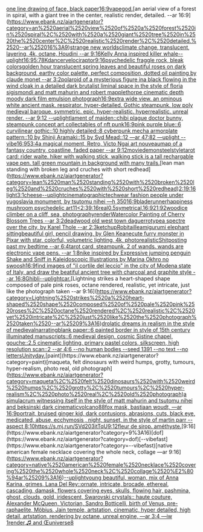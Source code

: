 [one line drawing of face, black paper](https://www.ebank.nz/aiartgenerator?category=one%2520line%2520drawing%2520of%2520face%2C%2520black%2520paper)[16:9](https://www.ebank.nz/aiartgenerator?category=16%3A9)[vapegod.](https://www.ebank.nz/aiartgenerator?category=vapegod.)[an aerial view of a forest in spiral, with a giant tree in the center, realistic render, detailed. --ar 16:9](https://www.ebank.nz/aiartgenerator?category=an%2520aerial%2520view%2520of%2520a%2520forest%2520in%2520spiral%2C%2520with%2520a%2520giant%2520tree%2520in%2520the%2520center%2C%2520realistic%2520render%2C%2520detailed.%2520--ar%252016%3A9)[strange new worlds](https://www.ebank.nz/aiartgenerator?category=strange%2520new%2520worlds)[climate change, translucent, layering, 4k, octane, Houdini --ar 9:16](https://www.ebank.nz/aiartgenerator?category=climate%2520change%2C%2520translucent%2C%2520layering%2C%25204k%2C%2520octane%2C%2520Houdini%2520--ar%25209%3A16)[Kelly Anna inspired killer whale](https://www.ebank.nz/aiartgenerator?category=Kelly%2520Anna%2520inspired%2520killer%2520whale)[--uplight](https://www.ebank.nz/aiartgenerator?category=--uplight)[16:9](https://www.ebank.nz/aiartgenerator?category=16%3A9)[5:7](https://www.ebank.nz/aiartgenerator?category=5%3A7)[8K](https://www.ebank.nz/aiartgenerator?category=8K)[dancer](https://www.ebank.nz/aiartgenerator?category=dancer)[velociraptor](https://www.ebank.nz/aiartgenerator?category=velociraptor)[9:16](https://www.ebank.nz/aiartgenerator?category=9%3A16)[psychedelic fraggle rock, bleak colors](https://www.ebank.nz/aiartgenerator?category=psychedelic%2520fraggle%2520rock%2C%2520bleak%2520colors)[golden hour translucent spring leaves and beautiful roses on dark background, earthy color palette, perfect composition, dotted oil painting by claude monet --ar 3:2](https://www.ebank.nz/aiartgenerator?category=golden%2520hour%2520translucent%2520spring%2520leaves%2520and%2520beautiful%2520roses%2520on%2520dark%2520background%2C%2520earthy%2520color%2520palette%2C%2520perfect%2520composition%2C%2520dotted%2520oil%2520painting%2520by%2520claude%2520monet%2520--ar%25203%3A2)[polaroid of a mysterious figure ina black flowing in the wind cloak in a detailed dark brutalist liminal space in the style of floria sigismondi and matt mahurin and robert mapplethorpe cinematic depth moody dark film emulsion photograph](https://www.ebank.nz/aiartgenerator?category=polaroid%2520of%2520a%2520mysterious%2520figure%2520ina%2520black%2520flowing%2520in%2520the%2520wind%2520cloak%2520in%2520a%2520detailed%2520dark%2520brutalist%2520liminal%2520space%2520in%2520the%2520style%2520of%2520floria%2520sigismondi%2520and%2520matt%2520mahurin%2520and%2520robert%2520mapplethorpe%2520cinematic%2520depth%2520moody%2520dark%2520film%2520emulsion%2520photograph)[16:9](https://www.ebank.nz/aiartgenerator?category=16%3A9)[extra wide view. an ominous white ancient mask. respirator. hyper-detailed. Gothic steampunk. low poly medieval baroque. symmetric. epic. hyper-realistic. hyperrealistic. unreal render. --ar 9:12 --uplight](https://www.ebank.nz/aiartgenerator?category=extra%2520wide%2520view.%2520an%2520ominous%2520white%2520ancient%2520mask.%2520respirator.%2520hyper-detailed.%2520Gothic%2520steampunk.%2520low%2520poly%2520medieval%2520baroque.%2520symmetric.%2520epic.%2520hyper-realistic.%2520hyperrealistic.%2520unreal%2520render.%2520--ar%25209%3A12%2520--uplight)[lament of maiden::](https://www.ebank.nz/aiartgenerator?category=lament%2520of%2520maiden%3A%3A)[chibi plague doctor bunny, steampunk,concept art,collectables of nft punk](https://www.ebank.nz/aiartgenerator?category=chibi%2520plague%2520doctor%2520bunny%2C%2520steampunk%2Cconcept%2520art%2Ccollectables%2520of%2520nft%2520punk)[16:9](https://www.ebank.nz/aiartgenerator?category=16%3A9)[pink purple blue::6 curvilinear gothic::10 highly detailed::8 cyberpunk mecha armorplate pattern::10 by Shinji Aramaki::15 by Syd Mead::12 —ar 47:82 —uplight --vibe](https://www.ebank.nz/aiartgenerator?category=pink%2520purple%2520blue%3A%3A6%2520curvilinear%2520gothic%3A%3A10%2520highly%2520detailed%3A%3A8%2520cyberpunk%2520mecha%2520armorplate%2520pattern%3A%3A10%2520by%2520Shinji%2520Aramaki%3A%3A15%2520by%2520Syd%2520Mead%3A%3A12%2520%E2%80%94ar%252047%3A82%2520%E2%80%94uplight%2520--vibe)[16:9](https://www.ebank.nz/aiartgenerator?category=16%3A9)[5](https://www.ebank.nz/aiartgenerator?category=5)[3:4](https://www.ebank.nz/aiartgenerator?category=3%3A4)[a magical moment, Retro, Victo Ngai art nouveau](https://www.ebank.nz/aiartgenerator?category=a%2520magical%2520moment%2C%2520Retro%2C%2520Victo%2520Ngai%2520art%2520nouveau)[map of a fantasy country, coastline, faded paper --ar 9:12](https://www.ebank.nz/aiartgenerator?category=map%2520of%2520a%2520fantasy%2520country%2C%2520coastline%2C%2520faded%2520paper%2520--ar%25209%3A12)[movie](https://www.ebank.nz/aiartgenerator?category=movie)[demon](https://www.ebank.nz/aiartgenerator?category=demon)[steel](https://www.ebank.nz/aiartgenerator?category=steel)[style](https://www.ebank.nz/aiartgenerator?category=style)[tarot card: rider waite. hiker with walking stick, walking stick is a tall rechargable vape pen. tall green mountain in background with many trails.](https://www.ebank.nz/aiartgenerator?category=tarot%2520card%3A%2520rider%2520waite.%2520hiker%2520with%2520walking%2520stick%2C%2520walking%2520stick%2520is%2520a%2520tall%2520rechargable%2520vape%2520pen.%2520tall%2520green%2520mountain%2520in%2520background%2520with%2520many%2520trails.)[lean man standing with broken leg and cruches with short redhead](https://www.ebank.nz/aiartgenerator?category=lean%2520man%2520standing%2520with%2520broken%2520leg%2520and%2520cruches%2520with%2520short%2520redhead)[2:1](https://www.ebank.nz/aiartgenerator?category=2%3A1)[9:16](https://www.ebank.nz/aiartgenerator?category=9%3A16)[light](https://www.ebank.nz/aiartgenerator?category=light)[3:1](https://www.ebank.nz/aiartgenerator?category=3%3A1)[cheese](https://www.ebank.nz/aiartgenerator?category=cheese)[--uplight](https://www.ebank.nz/aiartgenerator?category=--uplight)[cinematographic](https://www.ebank.nz/aiartgenerator?category=cinematographic)[techwear fashion people under yugoslavia monument, by tsutomu nihei —h 350](https://www.ebank.nz/aiartgenerator?category=techwear%2520fashion%2520people%2520under%2520yugoslavia%2520monument%2C%2520by%2520tsutomu%2520nihei%2520%E2%80%94h%2520350)[16:9](https://www.ebank.nz/aiartgenerator?category=16%3A9)[bladerunner](https://www.ebank.nz/aiartgenerator?category=bladerunner)[happiness mushroom psychedelic art](https://www.ebank.nz/aiartgenerator?category=happiness%2520mushroom%2520psychedelic%2520art)[1](https://www.ebank.nz/aiartgenerator?category=1)[1](https://www.ebank.nz/aiartgenerator?category=1)[<2:3](https://www.ebank.nz/aiartgenerator?category=%3C2%3A3)[9:16](https://www.ebank.nz/aiartgenerator?category=9%3A16)[real](https://www.ebank.nz/aiartgenerator?category=real)[0.5](https://www.ebank.nz/aiartgenerator?category=0.5)[symetrical,](https://www.ebank.nz/aiartgenerator?category=symetrical%2C)[16:9](https://www.ebank.nz/aiartgenerator?category=16%3A9)[21:9](https://www.ebank.nz/aiartgenerator?category=21%3A9)[2](https://www.ebank.nz/aiartgenerator?category=2)[wood](https://www.ebank.nz/aiartgenerator?category=wood)[ice climber on a cliff, sea, photography](https://www.ebank.nz/aiartgenerator?category=ice%2520climber%2520on%2520a%2520cliff%2C%2520sea%2C%2520photography)[render](https://www.ebank.nz/aiartgenerator?category=render)[Watercolor Painting of Cherry Blossom Trees --ar 3:2](https://www.ebank.nz/aiartgenerator?category=Watercolor%2520Painting%2520of%2520Cherry%2520Blossom%2520Trees%2520--ar%25203%3A2)[deadwood old west town daguerrotype](https://www.ebank.nz/aiartgenerator?category=deadwood%2520old%2520west%2520town%2520daguerrotype)[a spectre over the city, by Karel Thole --ar 2:3](https://www.ebank.nz/aiartgenerator?category=a%2520spectre%2520over%2520the%2520city%2C%2520by%2520Karel%2520Thole%2520--ar%25202%3A3)[ketchup](https://www.ebank.nz/aiartgenerator?category=ketchup)[Robitaille](https://www.ebank.nz/aiartgenerator?category=Robitaille)[amigurumi elephant sitting](https://www.ebank.nz/aiartgenerator?category=amigurumi%2520elephant%2520sitting)[beautiful girl, pencil drawing, by Glen Keane](https://www.ebank.nz/aiartgenerator?category=beautiful%2520girl%2C%2520pencil%2520drawing%2C%2520by%2520Glen%2520Keane)[cute furry monster in Pixar with star, colorful, volumetric lighting, 4k, photorealistic](https://www.ebank.nz/aiartgenerator?category=cute%2520furry%2520monster%2520in%2520Pixar%2520with%2520star%2C%2520colorful%2C%2520volumetric%2520lighting%2C%25204k%2C%2520photorealistic)[Shitposting past my bedtime --ar 6:4](https://www.ebank.nz/aiartgenerator?category=Shitposting%2520past%2520my%2520bedtime%2520--ar%25206%3A4)[tarot card, steampunk. 2 of wands. wands are electronic vape pens. --ar 1:8](https://www.ebank.nz/aiartgenerator?category=tarot%2520card%2C%2520steampunk.%25202%2520of%2520wands.%2520wands%2520are%2520electronic%2520vape%2520pens.%2520--ar%25201%3A8)[nike inspired by Expressive jumping penguin Shake and Sniff in Kaleidoscopic Illustrations by Marina Okhro no swoosh](https://www.ebank.nz/aiartgenerator?category=nike%2520inspired%2520by%2520Expressive%2520jumping%2520penguin%2520Shake%2520and%2520Sniff%2520in%2520Kaleidoscopic%2520Illustrations%2520by%2520Marina%2520Okhro%2520no%2520swoosh)[16:9](https://www.ebank.nz/aiartgenerator?category=16%3A9)[find images of "il cortile del leccio" in the city of Modena state of Italy, and draw the beatiful ancient tree with charcoal and graphite style --ar 16:8](https://www.ebank.nz/aiartgenerator?category=find%2520images%2520of%2520%22il%2520cortile%2520del%2520leccio%22%2520in%2520the%2520city%2520of%2520Modena%2520state%2520of%2520Italy%2C%2520and%2520draw%2520the%2520beatiful%2520ancient%2520tree%2520with%2520charcoal%2520and%2520graphite%2520style%2520--ar%252016%3A8)[Ghibli](https://www.ebank.nz/aiartgenerator?category=Ghibli)[--uplight](https://www.ebank.nz/aiartgenerator?category=--uplight)[car.](https://www.ebank.nz/aiartgenerator?category=car.)[Lightning strikes a heart-shaped shape composed of pale pink roses, octane rendered, realistic, yet intricate, just like the photograph taken --ar 9:16](https://www.ebank.nz/aiartgenerator?category=Lightning%2520strikes%2520a%2520heart-shaped%2520shape%2520composed%2520of%2520pale%2520pink%2520roses%2C%2520octane%2520rendered%2C%2520realistic%2C%2520yet%2520intricate%2C%2520just%2520like%2520the%2520photograph%2520taken%2520--ar%25209%3A16)[drolatic dreams in realism in the style of medieval](https://www.ebank.nz/aiartgenerator?category=drolatic%2520dreams%2520in%2520realism%2520in%2520the%2520style%2520of%2520medieval)[narrating](https://www.ebank.nz/aiartgenerator?category=narrating)[blank paper::6 painted border in style of 15th century illuminated manuscripts::6 medieval design, cosmic Sistine chapel, gouche::2.5 cinematic lighting, primary pastel colors, silkscreen, high resolution scan::2 --ar 4:6 --no human bodies --seed 1391 --no text --no letters](https://www.ebank.nz/aiartgenerator?category=blank%2520paper%3A%3A6%2520painted%2520border%2520in%2520style%2520of%252015th%2520century%2520illuminated%2520manuscripts%3A%3A6%2520medieval%2520design%2C%2520cosmic%2520Sistine%2520chapel%2C%2520gouche%3A%3A2.5%2520cinematic%2520lighting%2C%2520primary%2520pastel%2520colors%2C%2520silkscreen%2C%2520high%2520resolution%2520scan%3A%3A2%2520--ar%25204%3A6%2520--no%2520human%2520bodies%2520--seed%25201391%2520--no%2520text%2520--no%2520letters)[Unity](https://www.ebank.nz/aiartgenerator?category=Unity)[day.](https://www.ebank.nz/aiartgenerator?category=day.)[paint](https://www.ebank.nz/aiartgenerator?category=paint)[maqueta, felt dinosaurs with weird humps, grotty, tumours, hyper-realism, photo real, old photograph](https://www.ebank.nz/aiartgenerator?category=maqueta%2C%2520felt%2520dinosaurs%2520with%2520weird%2520humps%2C%2520grotty%2C%2520tumours%2C%2520hyper-realism%2C%2520photo%2520real%2C%2520old%2520photograph)[a simulacrum witnessing itself in the style of matt mahurin and tsutomu nihei and beksinski dark cinematic](https://www.ebank.nz/aiartgenerator?category=a%2520simulacrum%2520witnessing%2520itself%2520in%2520the%2520style%2520of%2520matt%2520mahurin%2520and%2520tsutomu%2520nihei%2520and%2520beksinski%2520dark%2520cinematic)[volcano](https://www.ebank.nz/aiartgenerator?category=volcano)[88](https://www.ebank.nz/aiartgenerator?category=88)[fox mask, bastiaan woudt, —ar 16:9](https://www.ebank.nz/aiartgenerator?category=fox%2520mask%2C%2520bastiaan%2520woudt%2C%2520%E2%80%94ar%252016%3A9)[portrait, bruised ginger kid, dark contusions, abrasions, cuts, black eye,  medicated, abuse, ecchymosis , night, sunset, in the style of martin parr --aspect 8:10](https://www.ebank.nz/aiartgenerator?category=portrait%2C%2520bruised%2520ginger%2520kid%2C%2520dark%2520contusions%2C%2520abrasions%2C%2520cuts%2C%2520black%2520eye%2C%2520%2520medicated%2C%2520abuse%2C%2520ecchymosis%2520%2C%2520night%2C%2520sunset%2C%2520in%2520the%2520style%2520of%2520martin%2520parr%2520--aspect%25208%3A10)[<https://s.mj.run/SVd203itTqU>](https://www.ebank.nz/aiartgenerator?category=%3Chttps%3A//s.mj.run/SVd203itTqU%3E)[9:12](https://www.ebank.nz/aiartgenerator?category=9%3A12)[fleur de sirop. améthyste.](https://www.ebank.nz/aiartgenerator?category=fleur%2520de%2520sirop.%2520am%C3%A9thyste.)[9:16](https://www.ebank.nz/aiartgenerator?category=9%3A16)[dof](https://www.ebank.nz/aiartgenerator?category=dof)[--vibefast](https://www.ebank.nz/aiartgenerator?category=--vibefast)[native american female necklace covering the whole neck, collage —ar 9:16](https://www.ebank.nz/aiartgenerator?category=native%2520american%2520female%2520necklace%2520covering%2520the%2520whole%2520neck%2C%2520collage%2520%E2%80%94ar%25209%3A16)[--uplight](https://www.ebank.nz/aiartgenerator?category=--uplight)[young beautiful, woman, mix of Anna Karina, grimes, Lana Del Rey::ornate, intricate, brocade, ethereal, cascading, damask, flowers covering eyes, skulls, flowing hair, pashmina, ghost, clouds, gold, iridescent, Swarovski crystals:: haute couture, Alexander McQueen, Victorian, Sandro Botticelli, birth of Venus, pre-raphaelite, Möbius, Jain temple, artstation, cinematic, hyper detailed, high detail, artstation, rendering by octane, unreal engine, —ar 3:4 —iw 1](https://www.ebank.nz/aiartgenerator?category=young%2520beautiful%2C%2520woman%2C%2520mix%2520of%2520Anna%2520Karina%2C%2520grimes%2C%2520Lana%2520Del%2520Rey%3A%3Aornate%2C%2520intricate%2C%2520brocade%2C%2520ethereal%2C%2520cascading%2C%2520damask%2C%2520flowers%2520covering%2520eyes%2C%2520skulls%2C%2520flowing%2520hair%2C%2520pashmina%2C%2520ghost%2C%2520clouds%2C%2520gold%2C%2520iridescent%2C%2520Swarovski%2520crystals%3A%3A%2520haute%2520couture%2C%2520Alexander%2520McQueen%2C%2520Victorian%2C%2520Sandro%2520Botticelli%2C%2520birth%2520of%2520Venus%2C%2520pre-raphaelite%2C%2520M%C3%B6bius%2C%2520Jain%2520temple%2C%2520artstation%2C%2520cinematic%2C%2520hyper%2520detailed%2C%2520high%2520detail%2C%2520artstation%2C%2520rendering%2520by%2520octane%2C%2520unreal%2520engine%2C%2520%E2%80%94ar%25203%3A4%2520%E2%80%94iw%25201)[render,](https://www.ebank.nz/aiartgenerator?category=render%2C)[♫ and Œ](https://www.ebank.nz/aiartgenerator?category=%E2%99%AB%2520and%2520%C5%92)[universe](https://www.ebank.nz/aiartgenerator?category=universe)[8](https://www.ebank.nz/aiartgenerator?category=8)